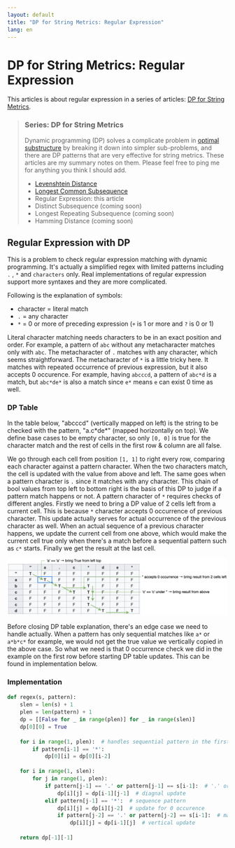 ```yaml
---
layout: default
title: "DP for String Metrics: Regular Expression"
lang: en
---
```


# DP for String Metrics: Regular Expression

This articles is about regular expression in a series of articles: [DP for String Metrics](#series-dp-for-string-metrics).

> ### Series: DP for String Metrics
>
> Dynamic programming (DP) solves a complicate problem in [optimal substructure](https://en.wikipedia.org/wiki/Optimal_substructure) by breaking it down into simpler sub-problems, and there are DP patterns that are very effective for string metrics. These articles are my summary notes on them. Please feel free to ping me for anything you think I should add.
>
> - [Levenshtein Distance](/2023/02/03/dp-levenshtein.html) 
> - [Longest Common Subsequence](/2023/02/05/dp-lcs.html)
> - Regular Expression: this article
> - Distinct Subsequence (coming soon)
> - Longest Repeating Subsequence (coming soon)
> - Hamming Distance (coming soon)

## Regular Expression with DP

This is a problem to check regular expression matching with dynamic programming. It's actually a simplified regex with limited patterns including `.` , `*` and `characters` only. Real implementations of regular expression support more syntaxes and they are more complicated.

Following is the explanation of symbols:

- character = literal match
- `.` = any character
- `*` = 0 or more of preceding expression (`+` is 1 or more and `?` is 0 or 1)

Literal character matching needs characters to be in an exact position and order. For example, a pattern of `abc` without any metacharacter matches only with `abc`. The metacharacter of `.` matches with any character, which seems straightforward. The metacharacter of `*` is a little tricky here. It matches with repeated occurrence of previous expression, but it also accepts 0 occurence. For example, having `abcccd`, a pattern of `abc*d` is a match, but `abc*de*` is also a match since `e*` means `e` can exist 0 time as well.

### DP Table

In the table below, "abcccd" (vertically mapped on left) is the string to be checked with the pattern, "a.c\*de\*" (mapped horizontally on top). We define base cases to be empty character, so only `[0, 0]` is true for the character match and the rest of cells in the first row & column are all false.

We go through each cell from position `[1, 1]` to right every row, comparing each character against a pattern character. When the two characters match, the cell is updated with the value from above and left. The same goes when a pattern character is `.` since it matches with any character. This chain of bool values from top left to bottom right is the basis of this DP to judge if a pattern match happens or not. A pattern character of `*` requires checks of different angles. Firstly we need to bring a DP value of 2 cells left from a current cell. This is because `*` character accepts 0 occurrence of previous character. This update actually serves for actual occurrence of the previous character as well. When an actual sequence of a previous character happens, we update the current cell from one above, which would make the current cell true only when there's a match before a sequential pattern such as `c*` starts. Finally we get the result at the last cell.

<img src="/assets/images/dp-regex.png" style="background-color: #FFF;">
<!-- ![dp-regex-table](/image/dp-regex.png) -->

Before closing DP table explanation, there's an edge case we need to handle actually. When a pattern has only sequential matches like `a*` or `a*b*c*` for example, we would not get the true value we vertically copied in the above case. So what we need is that 0 occurrence check we did in the example on the first row before starting DP table updates. This can be found in implementation below.

### Implementation

```python
def regex(s, pattern):
    slen = len(s) + 1
    plen = len(pattern) + 1
    dp = [[False for _ in range(plen)] for _ in range(slen)]
    dp[0][0] = True

    for i in range(1, plen):  # handles sequential pattern in the first row
        if pattern[i-1] == '*':
            dp[0][i] = dp[0][i-2]

    for i in range(1, slen):
        for j in range(1, plen):
            if pattern[j-1] == '.' or pattern[j-1] == s[i-1]:  # '.' or char match
                dp[i][j] = dp[i-1][j-1]  # diagnal update
            elif pattern[j-1] == '*':  # sequence pattern
                dp[i][j] = dp[i][j-2]  # update for 0 occurence
                if pattern[j-2] == '.' or pattern[j-2] == s[i-1]:  # match before sequence pattern
                    dp[i][j] = dp[i-1][j]  # vertical update

    return dp[-1][-1]
```